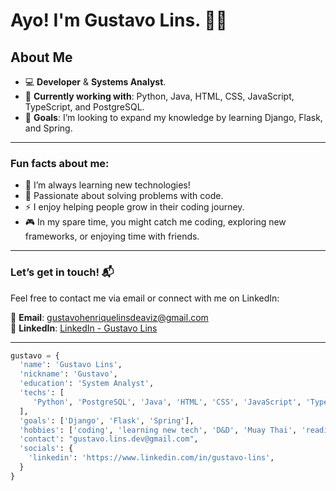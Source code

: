 # Ayo! I'm Gustavo Lins. 👋😄

## About Me

- 💻 **Developer** & **Systems Analyst**.
- 🔧 **Currently working with**: Python, Java, HTML, CSS, JavaScript, TypeScript, and PostgreSQL.
- 🎯 **Goals**: I’m looking to expand my knowledge by learning Django, Flask, and Spring.

---

### Fun facts about me:

- 🌱 I’m always learning new technologies!
- 🧠 Passionate about solving problems with code.
- ⚡ I enjoy helping people grow in their coding journey.
- 🎮 In my spare time, you might catch me coding, exploring new frameworks, or enjoying time with friends.

---

### Let’s get in touch! 📬

Feel free to contact me via email or connect with me on LinkedIn:

📧 **Email**: gustavohenriquelinsdeaviz@gmail.com  
🔗 **LinkedIn**: [LinkedIn - Gustavo Lins](https://www.linkedin.com/in/gustavo-lins-338635202/)

---

```python
gustavo = {
  'name': 'Gustavo Lins',
  'nickname': 'Gustavo',
  'education': 'System Analyst',
  'techs': [
     'Python', 'PostgreSQL', 'Java', 'HTML', 'CSS', 'JavaScript', 'TypeScript'
  ],
  'goals': ['Django', 'Flask', 'Spring'],
  'hobbies': ['coding', 'learning new tech', 'D&D', 'Muay Thai', 'reading', 'gardening'],
  'contact': "gustavo.lins.dev@gmail.com",
  'socials': {
    'linkedin': 'https://www.linkedin.com/in/gustavo-lins',
  }
}

